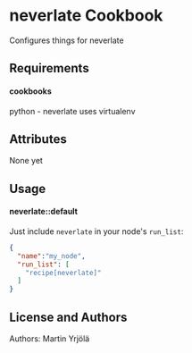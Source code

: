 neverlate Cookbook
==================
Configures things for neverlate

Requirements
------------
#### cookbooks
python - neverlate uses virtualenv

Attributes
----------
None yet

Usage
-----
#### neverlate::default

Just include `neverlate` in your node's `run_list`:

```json
{
  "name":"my_node",
  "run_list": [
    "recipe[neverlate]"
  ]
}
```

License and Authors
-------------------
Authors: Martin Yrjölä
